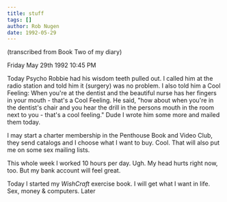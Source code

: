 ```yaml
---
title: stuff
tags: []
author: Rob Nugen
date: 1992-05-29
---
```


<p class=note>(transcribed from Book Two of my diary)

<p class=date>Friday May 29th 1992 10:45 PM

<p>Today Psycho Robbie had his wisdom teeth pulled out.  I called him
at the radio station and told him it (surgery) was no problem.  I also
told him a Cool Feeling: When you're at the dentist and the beautiful
nurse has her fingers in your mouth - that's a Cool Feeling.  He said,
"how about when you're in the dentist's chair and you hear the drill
in the persons mouth in the room next to you - that's a cool feeling."
Dude I wrote him some more and mailed them today.

<p>I may start a charter membership in the Penthouse Book and Video
Club, they send catalogs and I choose what I want to buy.  Cool.  That
will also put me on some sex mailing lists.

<p>This whole week I worked 10 hours per day.  Ugh.  My head hurts
right now, too.  But my bank account will feel great.

<p>Today I started my <em>WishCraft</em> exercise book.  I will get
what I want in life.  Sex, money & computers.  Later
